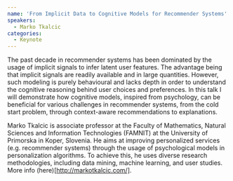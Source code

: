 ```yaml
---
name: 'From Implicit Data to Cognitive Models for Recommender Systems'
speakers:
  - Marko Tkalcic
categories:
  - Keynote
---
```


The past decade in recommender systems has been dominated by the usage of implicit signals to infer latent user features. The advantage being that implicit signals are readily available and in large quantities. However, such modeling is purely behavioural and lacks depth in order to understand the cognitive reasoning behind user choices and preferences. In this talk I will demonstrate how cognitive models, inspired from psychology, can be beneficial for various challenges in recommender systems, from the cold start problem, through context-aware recommendations to explanations.

Marko Tkalcic is associate professor at the Faculty of Mathematics, Natural Sciences and Information Technologies (FAMNIT) at the University of Primorska in Koper, Slovenia. He aims at improving personalized services (e.g. recommender systems) through the usage of psychological models in personalization algorithms. To achieve this, he uses diverse research methodologies, including data mining, machine learning, and user studies. More info (here)[http://markotkalcic.com/].

